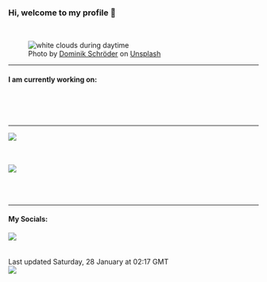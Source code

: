 <h3>Hi, welcome to my profile 👋</h3>

<br />
<figure>
  <img
    src="https://images.unsplash.com/photo-1428908728789-d2de25dbd4e2?crop=entropy&cs=tinysrgb&fit=max&fm=jpg&ixid=MnwyNzQ3MDB8MHwxfHJhbmRvbXx8fHx8fHx8fDE2NzQ4NjgwNjM&ixlib=rb-4.0.3&q=80&w=1080&auto=format"
    alt="white clouds during daytime" 
  />
  <figcaption>Photo by <a
    href="https://unsplash.com/@wirhabenzeit?utm_source=Profile%20readme&utm_medium=referral">Dominik Schröder</a> on <a
    href="https://unsplash.com/?utm_source=Profile%20readme&utm_medium=referral">Unsplash</a></figcaption>
</figure>


<hr />
<h4>I am currently working on:</h4>
<a href=""></a>

<br /><br /><br />

<hr />
<img
  src="https://github-readme-stats.vercel.app/api?username=shanelucy&show_icons=true&theme=calm"
/>
<br /><br /><br />

<img 
  src="https://github-readme-stats.vercel.app/api/top-langs/?username=shanelucy&theme=calm"
/>
<br /><br /><br /><br />
<hr />
<h4>My Socials:</h4>
<a href="https://uk.linkedin.com/in/shane-lucy-4735b616a">
  <img
    src="https://img.shields.io/badge/linkedin%20-%230077B5.svg?&style=for-the-badge&logo=linkedin&logoColor=white"
  />
</a>
<br /><br /><br />
Last updated Saturday, 28 January at 02:17 GMT
<br />
<img
  src="https://github.com/ShaneLucy/ShaneLucy/workflows/README%20build/badge.svg"
/>
